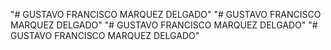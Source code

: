 "# GUSTAVO FRANCISCO MARQUEZ DELGADO"
"# GUSTAVO FRANCISCO MARQUEZ DELGADO"
"# GUSTAVO FRANCISCO MARQUEZ DELGADO"
"# GUSTAVO FRANCISCO MARQUEZ DELGADO"
